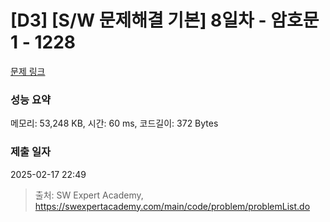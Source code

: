# [D3] [S/W 문제해결 기본] 8일차 - 암호문1 - 1228 

[문제 링크](https://swexpertacademy.com/main/code/problem/problemDetail.do?contestProbId=AV14w-rKAHACFAYD) 

### 성능 요약

메모리: 53,248 KB, 시간: 60 ms, 코드길이: 372 Bytes

### 제출 일자

2025-02-17 22:49



> 출처: SW Expert Academy, https://swexpertacademy.com/main/code/problem/problemList.do